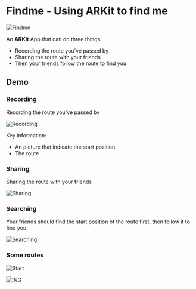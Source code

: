 # Findme - Using ARKit to find me

![Findme](https://github.com/mmoaay/Findme/blob/develop/findme_320_320.png)

An **ARKit** App that can do three things:

- Recording the route you've passed by
- Sharing the route with your friends
- Then your friends follow the route to find you

## Demo

### Recording

Recording the route you've passed by

![Recording](https://github.com/mmoaay/Findme/blob/develop/Findme/resources/findme_recording.gif)

Key information:

- An picture that indicate the start position
- The route

### Sharing

Sharing the route with your friends

![Sharing](https://github.com/mmoaay/Findme/blob/develop/Findme/resources/findme_sharing.gif)

### Searching

Your friends should find the start position of the route first, then follow it to find you

![Searching](https://github.com/mmoaay/Findme/blob/develop/Findme/resources/findme_searching.gif)

### Some routes

![Start](https://github.com/mmoaay/Findme/blob/develop/Findme/resources/findme_demo_001.jpeg)

![ING](https://github.com/mmoaay/Findme/blob/develop/Findme/resources/findme_demo_002.jpeg)
